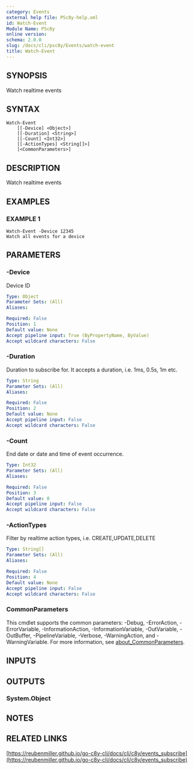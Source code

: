 ```yaml
---
category: Events
external help file: PSc8y-help.xml
id: Watch-Event
Module Name: PSc8y
online version:
schema: 2.0.0
slug: /docs/cli/psc8y/Events/watch-event
title: Watch-Event
---
```




## SYNOPSIS
Watch realtime events

## SYNTAX

```
Watch-Event
	[[-Device] <Object>]
	[[-Duration] <String>]
	[[-Count] <Int32>]
	[[-ActionTypes] <String[]>]
	[<CommonParameters>]
```

## DESCRIPTION
Watch realtime events

## EXAMPLES

### EXAMPLE 1
```
Watch-Event -Device 12345
Watch all events for a device
```

## PARAMETERS

### -Device
Device ID

```yaml
Type: Object
Parameter Sets: (All)
Aliases:

Required: False
Position: 1
Default value: None
Accept pipeline input: True (ByPropertyName, ByValue)
Accept wildcard characters: False
```

### -Duration
Duration to subscribe for.
It accepts a duration, i.e.
1ms, 0.5s, 1m etc.

```yaml
Type: String
Parameter Sets: (All)
Aliases:

Required: False
Position: 2
Default value: None
Accept pipeline input: False
Accept wildcard characters: False
```

### -Count
End date or date and time of event occurrence.

```yaml
Type: Int32
Parameter Sets: (All)
Aliases:

Required: False
Position: 3
Default value: 0
Accept pipeline input: False
Accept wildcard characters: False
```

### -ActionTypes
Filter by realtime action types, i.e.
CREATE,UPDATE,DELETE

```yaml
Type: String[]
Parameter Sets: (All)
Aliases:

Required: False
Position: 4
Default value: None
Accept pipeline input: False
Accept wildcard characters: False
```

### CommonParameters
This cmdlet supports the common parameters: -Debug, -ErrorAction, -ErrorVariable, -InformationAction, -InformationVariable, -OutVariable, -OutBuffer, -PipelineVariable, -Verbose, -WarningAction, and -WarningVariable. For more information, see [about_CommonParameters](http://go.microsoft.com/fwlink/?LinkID=113216).

## INPUTS

## OUTPUTS

### System.Object
## NOTES

## RELATED LINKS

[https://reubenmiller.github.io/go-c8y-cli/docs/cli/c8y/events_subscribe](https://reubenmiller.github.io/go-c8y-cli/docs/cli/c8y/events_subscribe)

